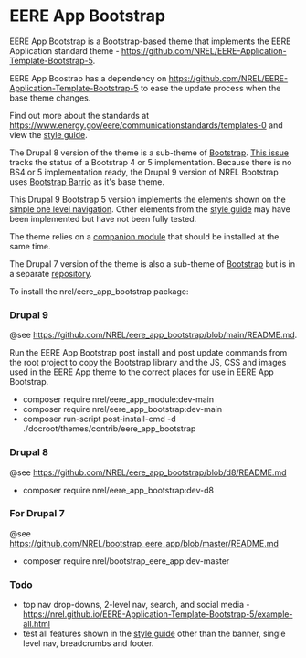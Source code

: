 # EERE App Bootstrap

EERE App Bootstrap is a Bootstrap-based theme that implements the EERE Application standard theme - https://github.com/NREL/EERE-Application-Template-Bootstrap-5.

EERE App Boostrap has a dependency on https://github.com/NREL/EERE-Application-Template-Bootstrap-5 to ease the update process when the base theme changes.

Find out more about the standards at https://www.energy.gov/eere/communicationstandards/templates-0 and view the [style guide](https://nrel.github.io/EERE-Application-Template-Bootstrap-5/).

The Drupal 8 version of the theme is a sub-theme of [Bootstrap](https://www.drupal.org/project/bootstrap). [This issue](https://www.drupal.org/project/bootstrap/issues/2554199) tracks the status of a Bootstrap 4 or 5 implementation. Because there is no BS4 or 5 implementation ready, the Drupal 9 version of NREL Bootstrap uses [Bootstrap Barrio](https://www.drupal.org/project/bootstrap_barrio) as it's base theme.

This Drupal 9 Bootstrap 5 version implements the elements shown on the [simple one level navigation](https://nrel.github.io/EERE-Application-Template-Bootstrap-5/example-1-level-navigation.html). Other elements from the [style guide](https://nrel.github.io/EERE-Application-Template-Bootstrap-5/) may have been implemented but have not been fully tested.

The theme relies on a [companion module](https://github.com/NREL/eere_app_module) that should be installed at the same time.

The Drupal 7 version of the theme is also a sub-theme of [Bootstrap](https://www.drupal.org/project/bootstrap) but is in a separate [repository](https://github.com/NREL/bootstrap_eere_app).

To install the nrel/eere_app_bootstrap package:

### Drupal 9
@see https://github.com/NREL/eere_app_bootstrap/blob/main/README.md.

Run the EERE App Bootstrap post install and post update commands from the root project to copy the Bootstrap library and the JS, CSS and images used in the EERE App theme to the correct places for use in EERE App Bootstrap.

* composer require nrel/eere_app_module:dev-main<br>
* composer require nrel/eere_app_bootstrap:dev-main<br>
* composer run-script post-install-cmd -d ./docroot/themes/contrib/eere_app_bootstrap

### Drupal 8
@see https://github.com/NREL/eere_app_bootstrap/blob/d8/README.md

* composer require nrel/eere_app_bootstrap:dev-d8<br>

### For Drupal 7
@see https://github.com/NREL/bootstrap_eere_app/blob/master/README.md

* composer require nrel/bootstrap_eere_app:dev-master

### Todo
* top nav drop-downs, 2-level nav, search, and social media - https://nrel.github.io/EERE-Application-Template-Bootstrap-5/example-all.html
* test all features shown in the [style guide](https://nrel.github.io/EERE-Application-Template-Bootstrap-5/) other than the banner, single level nav, breadcrumbs and footer.